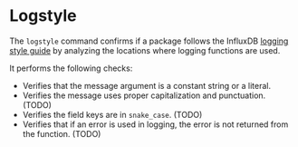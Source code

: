 # Logstyle

The `logstyle` command confirms if a package follows the InfluxDB [logging style guide](https://github.com/influxdata/influxdb/blob/master/logger/style_guide.md) by analyzing the locations where logging functions are used.

It performs the following checks:

* Verifies that the message argument is a constant string or a literal.
* Verifies the message uses proper capitalization and punctuation. (TODO)
* Verifies the field keys are in `snake_case`. (TODO)
* Verifies that if an error is used in logging, the error is not returned from the function. (TODO)
